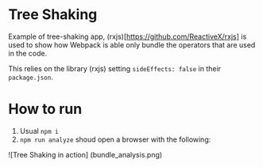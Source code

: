 # Tree Shaking
Example of tree-shaking app, (rxjs)[https://github.com/ReactiveX/rxjs] is used to show how Webpack is able only bundle the operators that are used in the code.

This relies on the library (rxjs) setting `sideEffects: false` in their `package.json`.

# How to run
1. Usual `npm i`
2. `npm run analyze` shoud open a browser with the following:

![Tree Shaking in action]
(bundle_analysis.png)
